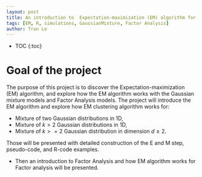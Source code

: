 ```yaml
---
layout: post
title: An introduction to  Expectation-maximization (EM) algorithm for Gaussian mixture models and Factor Analysis
tags: [EM, R, simulations, GaussianMixture, Factor Analysis]
author: Tran Le
---
```


* TOC
{:toc}

# Goal of the project
The purpose of this project is to discover the Expectation-maximization (EM) algorithm, 
and explore how the EM algorithm works with the Gaussian mixture models and Factor Analysis models.
The project will introduce the EM algorithm and explore how EM clustering algorithm works for:
  - Mixture of two Gaussian distributions in 1D,
  - Mixture of $k>2$ Gaussian distributions in 1D,
  - Mixture of $k>=2$ Gaussian distribution in dimension $d\geq 2$. 

Those will be presented with detailed construction of the E and M step, pseudo-code, and R-code examples.
  - Then an introduction to Factor Analysis and how EM algorithm works for Factor analysis will be presented.


